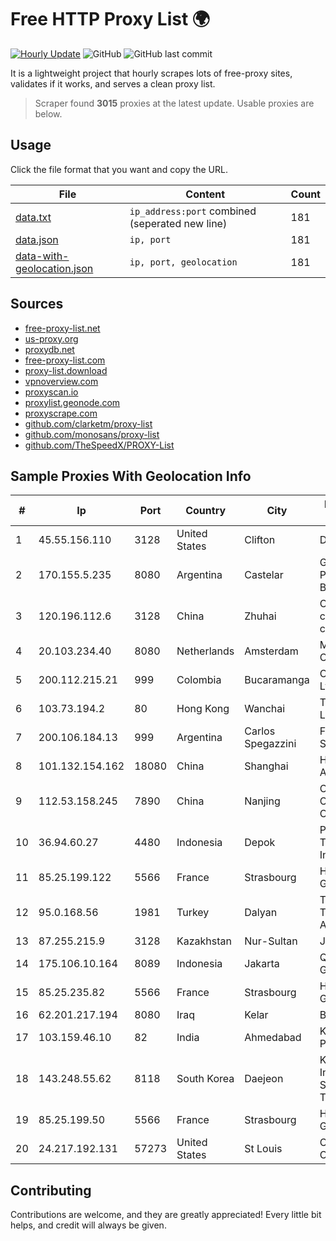 
# Free HTTP Proxy List 🌍

[![Hourly Update](https://github.com/mertguvencli/http-proxy-list/actions/workflows/main.yml/badge.svg?branch=main)](https://github.com/mertguvencli/http-proxy-list/actions/workflows/main.yml)
![GitHub](https://img.shields.io/github/license/mertguvencli/http-proxy-list)
![GitHub last commit](https://img.shields.io/github/last-commit/mertguvencli/http-proxy-list)

It is a lightweight project that hourly scrapes lots of free-proxy sites, validates if it works, and serves a clean proxy list.


> Scraper found **3015** proxies at the latest update. Usable proxies are below.

## Usage

Click the file format that you want and copy the URL.


|File|Content|Count|
|----|-------|-----|
|[data.txt](https://raw.githubusercontent.com/mertguvencli/http-proxy-list/main/proxy-list/data.txt)|`ip_address:port` combined (seperated new line)|181|
|[data.json](https://raw.githubusercontent.com/mertguvencli/http-proxy-list/main/proxy-list/data.json)|`ip, port`|181|
|[data-with-geolocation.json](https://raw.githubusercontent.com/mertguvencli/http-proxy-list/main/proxy-list/data-with-geolocation.json)|`ip, port, geolocation`|181|

## Sources

* [free-proxy-list.net](https://free-proxy-list.net)
* [us-proxy.org](https://www.us-proxy.org)
* [proxydb.net](http://proxydb.net)
* [free-proxy-list.com](https://free-proxy-list.com/?page=&port=&type%5B%5D=http&type%5B%5D=https&up_time=0&search=Search)
* [proxy-list.download](https://www.proxy-list.download/HTTP)
* [vpnoverview.com](https://vpnoverview.com/privacy/anonymous-browsing/free-proxy-servers)
* [proxyscan.io](https://www.proxyscan.io)
* [proxylist.geonode.com](https://proxylist.geonode.com/api/proxy-list?limit=300&page=1&sort_by=lastChecked&sort_type=desc&protocols=http,https)
* [proxyscrape.com](https://api.proxyscrape.com/v2/?request=displayproxies&protocol=http&timeout=10000&country=all&ssl=all&anonymity=all)
* [github.com/clarketm/proxy-list](https://raw.githubusercontent.com/clarketm/proxy-list/master/proxy-list-raw.txt)
* [github.com/monosans/proxy-list](https://raw.githubusercontent.com/monosans/proxy-list/main/proxies/http.txt)
* [github.com/TheSpeedX/PROXY-List](https://raw.githubusercontent.com/TheSpeedX/PROXY-List/master/http.txt)


## Sample Proxies With Geolocation Info

|#|Ip|Port|Country|City|Internet Service Provider|
|-|--|----|-------|----|-------------------------|
|1|45.55.156.110|3128|United States|Clifton|DigitalOcean, LLC|
|2|170.155.5.235|8080|Argentina|Castelar|Gobernacion de la Provincia de Buenos Aires|
|3|120.196.112.6|3128|China|Zhuhai|China Mobile communications corporation|
|4|20.103.234.40|8080|Netherlands|Amsterdam|Microsoft Corporation|
|5|200.112.215.21|999|Colombia|Bucaramanga|Consulnetwork Ltda|
|6|103.73.194.2|80|Hong Kong|Wanchai|TouchPal HK Co., Limited|
|7|200.106.184.13|999|Argentina|Carlos Spegazzini|Fullnet Solutions S.A.S.|
|8|101.132.154.162|18080|China|Shanghai|Hangzhou Alibaba Advertising Co|
|9|112.53.158.245|7890|China|Nanjing|China Mobile Communications Corporation|
|10|36.94.60.27|4480|Indonesia|Depok|PT. Telekomunikasi Indonesia|
|11|85.25.199.122|5566|France|Strasbourg|Host Europe GmbH|
|12|95.0.168.56|1981|Turkey|Dalyan|Turk Telekomunikasyon Anonim Sirketi|
|13|87.255.215.9|3128|Kazakhstan|Nur-Sultan|JSC Transtelecom|
|14|175.106.10.164|8089|Indonesia|Jakarta|Quantum Dist POP GC|
|15|85.25.235.82|5566|France|Strasbourg|Host Europe GmbH|
|16|62.201.217.194|8080|Iraq|Kelar|BAG|
|17|103.159.46.10|82|India|Ahmedabad|King Netsol Private Limited|
|18|143.248.55.62|8118|South Korea|Daejeon|Korea Advanced Institute of Science and Technology|
|19|85.25.199.50|5566|France|Strasbourg|Host Europe GmbH|
|20|24.217.192.131|57273|United States|St Louis|Charter Communications|



## Contributing

Contributions are welcome, and they are greatly appreciated! Every
little bit helps, and credit will always be given.

